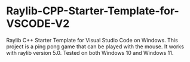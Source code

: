 # Raylib-CPP-Starter-Template-for-VSCODE-V2
Raylib C++ Starter Template for Visual Studio Code on Windows.
This project is a ping pong game that can be played with the mouse.
It works with raylib version 5.0. Tested on both Windows 10 and Windows 11.